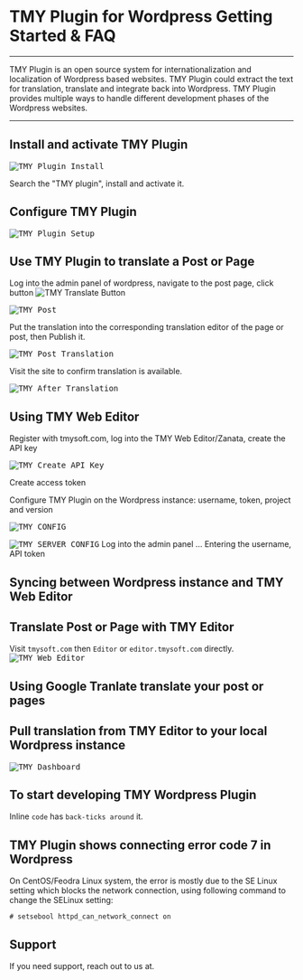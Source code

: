 # TMY Plugin for Wordpress Getting Started & FAQ

----

TMY Plugin is an open source system for internationalization and localization of Wordpress based websites. TMY Plugin could extract the text for translation, translate and integrate back into Wordpress. TMY Plugin provides multiple ways to handle different development phases of the Wordpress websites.


----

## Install and activate TMY Plugin 

<kbd>![TMY Plugin Install](https://github.com/tmysoft/tmy-wordpress/blob/master/tmy-addplugin.png "TMY Plugin Install")</kbd>

Search the "TMY plugin", install and activate it.

## Configure TMY Plugin

<kbd>![TMY Plugin Setup](https://github.com/tmysoft/tmy-wordpress/blob/master/tmy-setup.png "TMY Plugin Setup")</kbd>

## Use TMY Plugin to translate a Post or Page

Log into the admin panel of wordpress, navigate to the post page, click button ![TMY Translate Button](https://github.com/tmysoft/tmy-wordpress/blob/master/tmy-translatebutton.png "TMY Translate Button")

<kbd>![TMY Post](https://github.com/tmysoft/tmy-wordpress/blob/master/tmy-page.png "TMY Post")</kbd>

Put the translation into the corresponding translation editor of the page or post, then Publish it.

<kbd>![TMY Post Translation](https://github.com/tmysoft/tmy-wordpress/blob/master/tmy-pagetranslated.png "TMY Page Translation")</kbd>

Visit the site to confirm translation is available.

<kbd>![TMY After Translation](https://github.com/tmysoft/tmy-wordpress/blob/master/tmy-sitetranslatedview.png "TMY After Translation")</kbd>

## Using TMY Web Editor

Register with tmysoft.com, log into the TMY Web Editor/Zanata, create the API key

<kbd>![TMY Create API Key](https://github.com/tmysoft/tmy-wordpress/blob/master/tmy-apikey.png "TMY Create API Key")</kbd>

Create access token

Configure TMY Plugin on the Wordpress instance: username, token, project and version

<kbd>![TMY CONFIG](https://github.com/tmysoft/tmy-wordpress/blob/master/tmy-apikey.png "TMY CONFIG")</kbd>

<kbd>![TMY SERVER CONFIG](https://github.com/tmysoft/tmy-wordpress/blob/master/tmy-pluginserverconfig.png "TMY SERVER CONFIG")</kbd>
Log into the admin panel ...
Entering the username, API token

## Syncing between Wordpress instance and TMY Web Editor


## Translate Post or Page with TMY Editor

Visit `tmysoft.com` then `Editor` or `editor.tmysoft.com` directly.
<kbd>![TMY Web Editor](https://github.com/tmysoft/tmy-wordpress/blob/master/tmy-webeditor.png "TMY Web Editor")</kbd>


## Using Google Tranlate translate your post or pages

## Pull translation from TMY Editor to your local Wordpress instance
<kbd>![TMY Dashboard](https://github.com/tmysoft/tmy-wordpress/blob/master/tmy-dashboard.png "TMY Dashboard")</kbd>

## To start developing TMY Wordpress Plugin
Inline `code` has `back-ticks around` it.

## TMY Plugin shows connecting error code 7 in Wordpress

On CentOS/Feodra Linux system, the error is mostly due to the SE Linux setting which blocks the network connection, using following command to change the SELinux setting:

```
# setsebool httpd_can_network_connect on
```


## Support

If you need support, reach out to us at. 
